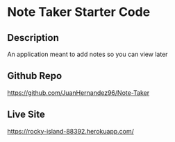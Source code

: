 # Note Taker Starter Code

## Description
An application meant to add notes so you can view later

## Github Repo
https://github.com/JuanHernandez96/Note-Taker

## Live Site
https://rocky-island-88392.herokuapp.com/
